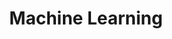 ---
layout: tag-list
type: tag
title: Machine Learning
slug: ml
category: studylog
sidebar: true
description: >
   Machine Learning related posts.
---